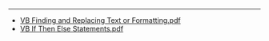 ---
- [VB Finding and Replacing Text or Formatting.pdf](Visual_Basic/VB_Finding_and_Replacing_Text_or_Formatting.pdf)
- [VB If   Then   Else Statements.pdf](Visual_Basic/VB_If___Then___Else_Statements.pdf)